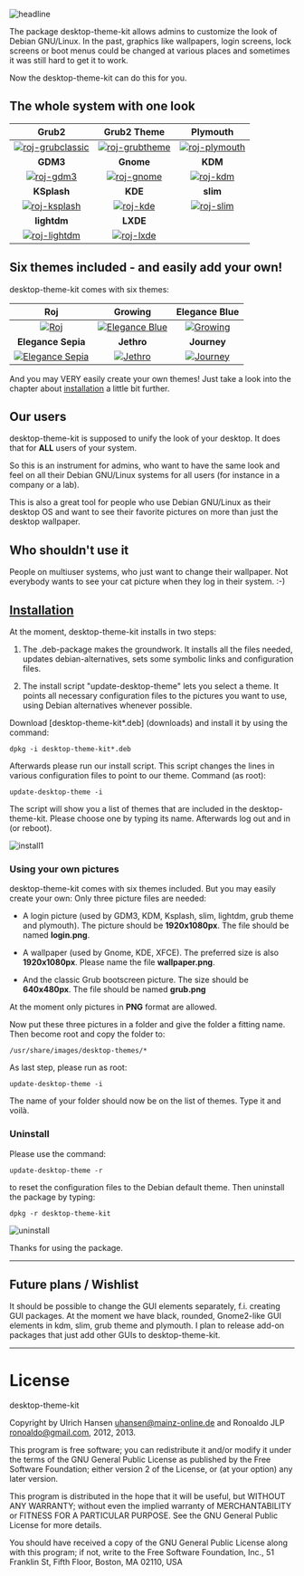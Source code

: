 ![headline](screenshots/headline.png) 

The package desktop-theme-kit allows admins to customize the look of Debian GNU/Linux. In the past, graphics like wallpapers, login screens, lock screens or boot menus could be changed at various places and sometimes it was still hard to get it to work. 

Now the desktop-theme-kit can do this for you.


## The whole system with one look

| **Grub2** | **Grub2 Theme** | **Plymouth** |
|:--------:|:--------:|:--------:|
|[![roj-grubclassic](screenshots/roj-grubclassic-preview.png)](screenshots/roj-grubclassic.png)|[![roj-grubtheme](screenshots/roj-grubtheme-preview.png)](screenshots/roj-grubtheme.png)|[![roj-plymouth](screenshots/roj-plymouth-preview.png)](screenshots/roj-plymouth.png)|
| **GDM3** | **Gnome** | **KDM** |
|[![roj-gdm3](screenshots/roj-gdm3-preview.png)](screenshots/roj-gdm3.png)|[![roj-gnome](screenshots/roj-gnome-preview.png)](screenshots/roj-gnome.png)|[![roj-kdm](screenshots/roj-kdm-preview.png)](screenshots/roj-kdm.png)|
| **KSplash** | **KDE** | **slim** |
|[![roj-ksplash](screenshots/roj-ksplash-preview.png)](screenshots/roj-ksplash.png)|[![roj-kde](screenshots/roj-kde-preview.png)](screenshots/roj-kde.png)|[![roj-slim](screenshots/roj-slim-preview.png)](screenshots/roj-slim.png)|
| **lightdm** | **LXDE** | |
|[![roj-lightdm](screenshots/roj-lightdm-preview.png)](screenshots/roj-lightdm.png)|[![roj-lxde](screenshots/roj-lxde-preview.png)](screenshots/roj-lxde.png)||


## Six themes included - and easily add your own!

desktop-theme-kit comes with six themes:

| **Roj** | **Growing** | **Elegance Blue** |
|:--------:|:--------:|:--------:|
|[![Roj](screenshots/roj-gnome-preview.png)](screenshots/roj-wallpaper.png) | [![Elegance Blue](screenshots/elegance-blue-gnome-preview.png)](screenshots/elegance-blue-wallpaper.png)|[![Growing](screenshots/growing-gnome-preview.png)](screenshots/growing-wallpaper.png)|
| **Elegance Sepia** | **Jethro** | **Journey** |
|[![Elegance Sepia](screenshots/elegance-sepia-gnome-preview.png)](screenshots/elegance-sepia-wallpaper.png) | [![Jethro](screenshots/jethro-gnome-preview.png)](screenshots/jethro-wallpaper.png)|[![Journey](screenshots/journey-gnome-preview.png)](screenshots/journey-wallpaper.png)|

And you may VERY easily create your own themes! Just take a look into the chapter about [installation](#installation) a little bit further.

 
## Our users

desktop-theme-kit is supposed to unify the look of your desktop. It does that for **ALL** users of your system. 

So this is an instrument for admins, who want to have the same look and feel on all their Debian GNU/Linux systems for all users (for instance in a company or a lab).  

This is also a great tool for people who use Debian GNU/Linux as their desktop OS and want to see their favorite pictures on more than just the desktop wallpaper. 

## Who shouldn't use it 

People on multiuser systems, who just want to change their wallpaper. Not everybody wants to see your cat picture when they log in their system. :-) 

 

## [Installation](id:Installation)

At the moment, desktop-theme-kit installs in two steps:

1. The .deb-package makes the groundwork. It installs all the files needed, updates debian-alternatives, sets some symbolic links and configuration files.

2. The install script "update-desktop-theme" lets you select a theme. It points all necessary configuration files to the pictures you want to use, using Debian alternatives whenever possible.

Download [desktop-theme-kit*.deb] (downloads) and install it by using the command: 

`dpkg -i desktop-theme-kit*.deb`

Afterwards please run our install script. This script changes the lines in various configuration files to point to our theme. Command (as root): 

`update-desktop-theme -i`

The script will show you a list of themes that are included in the desktop-theme-kit. Please choose one by typing its name. Afterwards log out and in (or reboot). 

![install1](screenshots/update-desktop-theme-1a.png)



 

### Using your own pictures

desktop-theme-kit comes with six themes included. But you may easily create your own: Only three picture files are needed: 

* A login picture (used by GDM3, KDM, Ksplash, slim, lightdm, 	grub theme and plymouth). The picture should be **1920x1080px**. 	The file should be named **login.png**. 

* A wallpaper (used by Gnome, KDE, XFCE). The preferred size is also **1920x1080px**. Please name the file **wallpaper.png**.  

* And the classic Grub bootscreen picture. The size should be **640x480px**. The file should be named **grub.png** 

At the moment only pictures in **PNG** format are allowed. 

Now put these three pictures in a folder and give the folder a fitting name. Then become root and copy the folder to: 

`/usr/share/images/desktop-themes/* `

As last step, please run as root:	 

`update-desktop-theme -i`

The name of your folder should now be on the list of themes. Type it and voilà.


### Uninstall

Please use the command: 

`update-desktop-theme -r`

to reset the configuration files to the Debian default theme. Then uninstall the package by typing: 

`dpkg -r desktop-theme-kit`

![uninstall](screenshots/uninstall.png)

Thanks for using the package.

---

## Future plans / Wishlist

It should be possible to change the GUI elements separately, f.i. creating GUI packages. At the moment we have black, rounded, Gnome2-like GUI elements in kdm, slim, grub theme and plymouth. I plan to release add-on packages that just add other GUIs to desktop-theme-kit.


---
 
# License

desktop-theme-kit 

Copyright by Ulrich Hansen <uhansen@mainz-online.de> and Ronoaldo JLP <ronoaldo@gmail.com>, 2012, 2013. 

This program is free software; you can redistribute it and/or modify it under the terms of the GNU General Public License as published by the Free Software Foundation; either version 2 of the License, or (at your option) any later version.

This program is distributed in the hope that it will be useful, but WITHOUT ANY WARRANTY; without even the implied warranty of MERCHANTABILITY or FITNESS FOR A PARTICULAR PURPOSE. See the GNU General Public License for more details.

You should have received a copy of the GNU General Public License along with this program; if not, write to the Free Software Foundation, Inc., 51 Franklin St, Fifth Floor, Boston, MA 02110, USA
